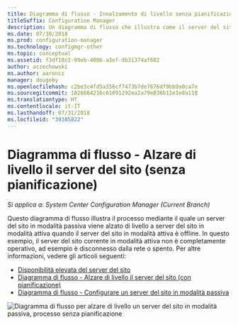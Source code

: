 ```yaml
---
title: Diagramma di flusso - Innalzamento di livello senza pianificazione
titleSuffix: Configuration Manager
description: Un diagramma di flusso che illustra come il server del sito di Configuration Manager in modalità passiva venga alzato di livello in modalità attiva quando il server del sito corrente in modalità attiva è offline.
ms.date: 07/30/2018
ms.prod: configuration-manager
ms.technology: configmgr-other
ms.topic: conceptual
ms.assetid: f3df18c2-99eb-4606-a3ef-db31374af602
author: aczechowski
ms.author: aaroncz
manager: dougeby
ms.openlocfilehash: c2be3c4fd5a356cf7473b7de7676df9bb9a0ca7e
ms.sourcegitcommit: 1826664216c61691292ea2a79e836b11e1e8a118
ms.translationtype: HT
ms.contentlocale: it-IT
ms.lasthandoff: 07/31/2018
ms.locfileid: "39385822"
---
```

# <a name="flowchart---promote-site-server-unplanned"></a>Diagramma di flusso - Alzare di livello il server del sito (senza pianificazione)

*Si applica a: System Center Configuration Manager (Current Branch)*

Questo diagramma di flusso illustra il processo mediante il quale un server del sito in modalità passiva viene alzato di livello a server del sito in modalità attiva quando il server del sito in modalità attiva è offline. In questo esempio, il server del sito corrente in modalità attiva non è completamente operativo, ad esempio è disconnesso dalla rete o spento. Per altre informazioni, vedere gli articoli seguenti:  
- [Disponibilità elevata del server del sito](/sccm/core/servers/deploy/configure/site-server-high-availability)  
- [Diagramma di flusso - Alzare di livello il server del sito (con pianificazione)](/sccm/core/servers/deploy/configure/promote-site-server-flowchart)  
- [Diagramma di flusso - Configurare un server del sito in modalità passiva](/sccm/core/servers/deploy/configure/passive-site-server-flowchart)  

![Diagramma di flusso per alzare di livello un server del sito in modalità passiva, processo senza pianificazione](media/promote-site-server-unplanned-flowchart.png)